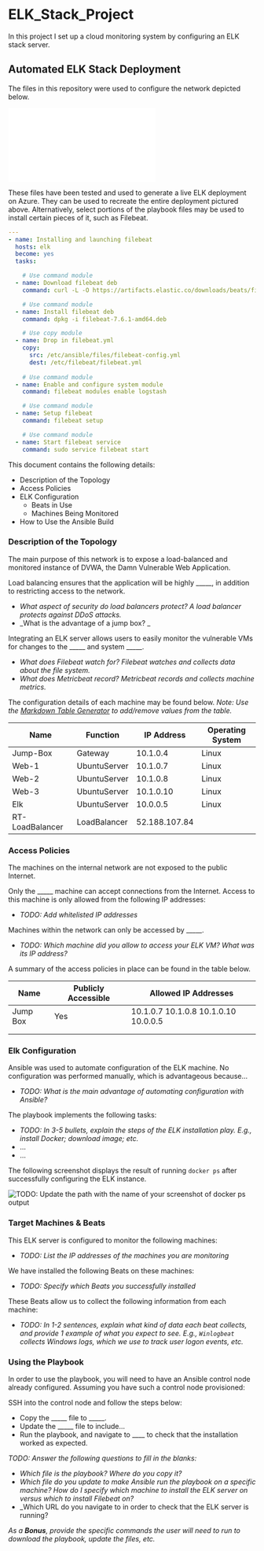 # ELK_Stack_Project
In this project I set up a cloud monitoring system by configuring an ELK stack server.

## Automated ELK Stack Deployment

The files in this repository were used to configure the network depicted below.

![ELK_Diagram_Final](ELK_Stack_Project/Diagrams/Cloud_Security_Diagram_ELK.pdf)

These files have been tested and used to generate a live ELK deployment on Azure. They can be used to recreate the entire deployment pictured above. Alternatively, select portions of the playbook files may be used to install certain pieces of it, such as Filebeat.

```yml
---
- name: Installing and launching filebeat
  hosts: elk
  become: yes
  tasks:

    # Use command module
  - name: Download filebeat deb
    command: curl -L -O https://artifacts.elastic.co/downloads/beats/filebeat/filebeat-7.6.1-amd64.deb

    # Use command module
  - name: Install filebeat deb
    command: dpkg -i filebeat-7.6.1-amd64.deb

    # Use copy module
  - name: Drop in filebeat.yml
    copy:
      src: /etc/ansible/files/filebeat-config.yml
      dest: /etc/filebeat/filebeat.yml
 
    # Use command module
  - name: Enable and configure system module
    command: filebeat modules enable logstash

    # Use command module
  - name: Setup filebeat
    command: filebeat setup

    # Use command module
  - name: Start filebeat service
    command: sudo service filebeat start
```

This document contains the following details:
- Description of the Topology
- Access Policies
- ELK Configuration
  - Beats in Use
  - Machines Being Monitored
- How to Use the Ansible Build

### Description of the Topology

The main purpose of this network is to expose a load-balanced and monitored instance of DVWA, the Damn Vulnerable Web Application.

Load balancing ensures that the application will be highly _____, in addition to restricting access to the network.
- _What aspect of security do load balancers protect? A load balancer protects against DDoS attacks._
- _What is the advantage of a jump box? _

Integrating an ELK server allows users to easily monitor the vulnerable VMs for changes to the _____ and system _____.
- _What does Filebeat watch for? Filebeat watches and collects data about the file system._
- _What does Metricbeat record? Metricbeat records and collects machine metrics._

The configuration details of each machine may be found below.
_Note: Use the [Markdown Table Generator](http://www.tablesgenerator.com/markdown_tables) to add/remove values from the table._

| Name            | Function     | IP Address    | Operating System |
|-----------------|--------------|---------------|------------------|
| Jump-Box        | Gateway      | 10.1.0.4      | Linux            |
| Web-1           | UbuntuServer | 10.1.0.7      | Linux            |
| Web-2           | UbuntuServer | 10.1.0.8      | Linux            |
| Web-3           | UbuntuServer | 10.1.0.10     | Linux            |  
| Elk             | UbuntuServer | 10.0.0.5      | Linux            |
| RT-LoadBalancer | LoadBalancer | 52.188.107.84 |                  |

### Access Policies

The machines on the internal network are not exposed to the public Internet. 

Only the _____ machine can accept connections from the Internet. Access to this machine is only allowed from the following IP addresses:
- _TODO: Add whitelisted IP addresses_

Machines within the network can only be accessed by _____.
- _TODO: Which machine did you allow to access your ELK VM? What was its IP address?_

A summary of the access policies in place can be found in the table below.

| Name     | Publicly Accessible | Allowed IP Addresses                 |
|----------|---------------------|--------------------------------------|
| Jump Box | Yes                 | 10.1.0.7 10.1.0.8 10.1.0.10 10.0.0.5 |
|          |                     |                                      |
|          |                     |                                      |

### Elk Configuration

Ansible was used to automate configuration of the ELK machine. No configuration was performed manually, which is advantageous because...
- _TODO: What is the main advantage of automating configuration with Ansible?_

The playbook implements the following tasks:
- _TODO: In 3-5 bullets, explain the steps of the ELK installation play. E.g., install Docker; download image; etc._
- ...
- ...

The following screenshot displays the result of running `docker ps` after successfully configuring the ELK instance.

![TODO: Update the path with the name of your screenshot of docker ps output](Images/docker_ps_output.png)

### Target Machines & Beats
This ELK server is configured to monitor the following machines:
- _TODO: List the IP addresses of the machines you are monitoring_

We have installed the following Beats on these machines:
- _TODO: Specify which Beats you successfully installed_

These Beats allow us to collect the following information from each machine:
- _TODO: In 1-2 sentences, explain what kind of data each beat collects, and provide 1 example of what you expect to see. E.g., `Winlogbeat` collects Windows logs, which we use to track user logon events, etc._

### Using the Playbook
In order to use the playbook, you will need to have an Ansible control node already configured. Assuming you have such a control node provisioned: 

SSH into the control node and follow the steps below:
- Copy the _____ file to _____.
- Update the _____ file to include...
- Run the playbook, and navigate to ____ to check that the installation worked as expected.

_TODO: Answer the following questions to fill in the blanks:_
- _Which file is the playbook? Where do you copy it?_
- _Which file do you update to make Ansible run the playbook on a specific machine? How do I specify which machine to install the ELK server on versus which to install Filebeat on?_
- _Which URL do you navigate to in order to check that the ELK server is running?

_As a **Bonus**, provide the specific commands the user will need to run to download the playbook, update the files, etc._
